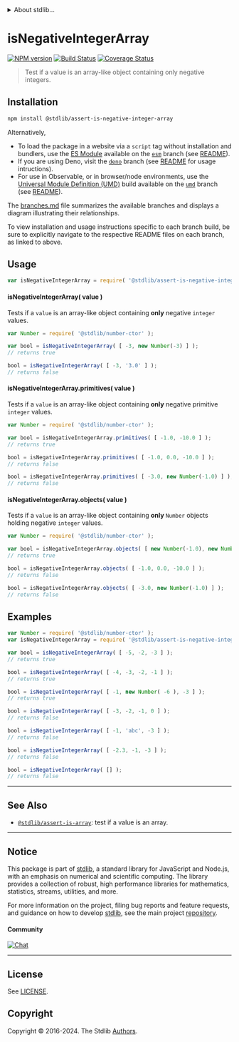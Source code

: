<!--

@license Apache-2.0

Copyright (c) 2018 The Stdlib Authors.

Licensed under the Apache License, Version 2.0 (the "License");
you may not use this file except in compliance with the License.
You may obtain a copy of the License at

   http://www.apache.org/licenses/LICENSE-2.0

Unless required by applicable law or agreed to in writing, software
distributed under the License is distributed on an "AS IS" BASIS,
WITHOUT WARRANTIES OR CONDITIONS OF ANY KIND, either express or implied.
See the License for the specific language governing permissions and
limitations under the License.

-->


<details>
  <summary>
    About stdlib...
  </summary>
  <p>We believe in a future in which the web is a preferred environment for numerical computation. To help realize this future, we've built stdlib. stdlib is a standard library, with an emphasis on numerical and scientific computation, written in JavaScript (and C) for execution in browsers and in Node.js.</p>
  <p>The library is fully decomposable, being architected in such a way that you can swap out and mix and match APIs and functionality to cater to your exact preferences and use cases.</p>
  <p>When you use stdlib, you can be absolutely certain that you are using the most thorough, rigorous, well-written, studied, documented, tested, measured, and high-quality code out there.</p>
  <p>To join us in bringing numerical computing to the web, get started by checking us out on <a href="https://github.com/stdlib-js/stdlib">GitHub</a>, and please consider <a href="https://opencollective.com/stdlib">financially supporting stdlib</a>. We greatly appreciate your continued support!</p>
</details>

# isNegativeIntegerArray

[![NPM version][npm-image]][npm-url] [![Build Status][test-image]][test-url] [![Coverage Status][coverage-image]][coverage-url] <!-- [![dependencies][dependencies-image]][dependencies-url] -->

> Test if a value is an array-like object containing only negative integers.

<section class="installation">

## Installation

```bash
npm install @stdlib/assert-is-negative-integer-array
```

Alternatively,

-   To load the package in a website via a `script` tag without installation and bundlers, use the [ES Module][es-module] available on the [`esm`][esm-url] branch (see [README][esm-readme]).
-   If you are using Deno, visit the [`deno`][deno-url] branch (see [README][deno-readme] for usage intructions).
-   For use in Observable, or in browser/node environments, use the [Universal Module Definition (UMD)][umd] build available on the [`umd`][umd-url] branch (see [README][umd-readme]).

The [branches.md][branches-url] file summarizes the available branches and displays a diagram illustrating their relationships.

To view installation and usage instructions specific to each branch build, be sure to explicitly navigate to the respective README files on each branch, as linked to above.

</section>

<section class="usage">

## Usage

```javascript
var isNegativeIntegerArray = require( '@stdlib/assert-is-negative-integer-array' );
```

#### isNegativeIntegerArray( value )

Tests if a `value` is an array-like object containing **only** negative `integer` values.

<!-- eslint-disable no-new-wrappers -->

```javascript
var Number = require( '@stdlib/number-ctor' );

var bool = isNegativeIntegerArray( [ -3, new Number(-3) ] );
// returns true

bool = isNegativeIntegerArray( [ -3, '3.0' ] );
// returns false
```

#### isNegativeIntegerArray.primitives( value )

Tests if a `value` is an array-like object containing **only** negative primitive `integer` values.

<!-- eslint-disable no-new-wrappers -->

```javascript
var Number = require( '@stdlib/number-ctor' );

var bool = isNegativeIntegerArray.primitives( [ -1.0, -10.0 ] );
// returns true

bool = isNegativeIntegerArray.primitives( [ -1.0, 0.0, -10.0 ] );
// returns false

bool = isNegativeIntegerArray.primitives( [ -3.0, new Number(-1.0) ] );
// returns false
```

#### isNegativeIntegerArray.objects( value )

Tests if a `value` is an array-like object containing **only** `Number` objects holding negative `integer` values.

<!-- eslint-disable no-new-wrappers, max-len -->

```javascript
var Number = require( '@stdlib/number-ctor' );

var bool = isNegativeIntegerArray.objects( [ new Number(-1.0), new Number(-10.0) ] );
// returns true

bool = isNegativeIntegerArray.objects( [ -1.0, 0.0, -10.0 ] );
// returns false

bool = isNegativeIntegerArray.objects( [ -3.0, new Number(-1.0) ] );
// returns false
```

</section>

<!-- /.usage -->

<section class="examples">

## Examples

<!-- eslint-disable no-new-wrappers -->

<!-- eslint no-undef: "error" -->

```javascript
var Number = require( '@stdlib/number-ctor' );
var isNegativeIntegerArray = require( '@stdlib/assert-is-negative-integer-array' );

var bool = isNegativeIntegerArray( [ -5, -2, -3 ] );
// returns true

bool = isNegativeIntegerArray( [ -4, -3, -2, -1 ] );
// returns true

bool = isNegativeIntegerArray( [ -1, new Number( -6 ), -3 ] );
// returns true

bool = isNegativeIntegerArray( [ -3, -2, -1, 0 ] );
// returns false

bool = isNegativeIntegerArray( [ -1, 'abc', -3 ] );
// returns false

bool = isNegativeIntegerArray( [ -2.3, -1, -3 ] );
// returns false

bool = isNegativeIntegerArray( [] );
// returns false
```

</section>

<!-- /.examples -->

<!-- Section for related `stdlib` packages. Do not manually edit this section, as it is automatically populated. -->

<section class="related">

* * *

## See Also

-   <span class="package-name">[`@stdlib/assert-is-array`][@stdlib/assert/is-array]</span><span class="delimiter">: </span><span class="description">test if a value is an array.</span>

</section>

<!-- /.related -->

<!-- Section for all links. Make sure to keep an empty line after the `section` element and another before the `/section` close. -->


<section class="main-repo" >

* * *

## Notice

This package is part of [stdlib][stdlib], a standard library for JavaScript and Node.js, with an emphasis on numerical and scientific computing. The library provides a collection of robust, high performance libraries for mathematics, statistics, streams, utilities, and more.

For more information on the project, filing bug reports and feature requests, and guidance on how to develop [stdlib][stdlib], see the main project [repository][stdlib].

#### Community

[![Chat][chat-image]][chat-url]

---

## License

See [LICENSE][stdlib-license].


## Copyright

Copyright &copy; 2016-2024. The Stdlib [Authors][stdlib-authors].

</section>

<!-- /.stdlib -->

<!-- Section for all links. Make sure to keep an empty line after the `section` element and another before the `/section` close. -->

<section class="links">

[npm-image]: http://img.shields.io/npm/v/@stdlib/assert-is-negative-integer-array.svg
[npm-url]: https://npmjs.org/package/@stdlib/assert-is-negative-integer-array

[test-image]: https://github.com/stdlib-js/assert-is-negative-integer-array/actions/workflows/test.yml/badge.svg?branch=v0.2.2
[test-url]: https://github.com/stdlib-js/assert-is-negative-integer-array/actions/workflows/test.yml?query=branch:v0.2.2

[coverage-image]: https://img.shields.io/codecov/c/github/stdlib-js/assert-is-negative-integer-array/main.svg
[coverage-url]: https://codecov.io/github/stdlib-js/assert-is-negative-integer-array?branch=main

<!--

[dependencies-image]: https://img.shields.io/david/stdlib-js/assert-is-negative-integer-array.svg
[dependencies-url]: https://david-dm.org/stdlib-js/assert-is-negative-integer-array/main

-->

[chat-image]: https://img.shields.io/gitter/room/stdlib-js/stdlib.svg
[chat-url]: https://app.gitter.im/#/room/#stdlib-js_stdlib:gitter.im

[stdlib]: https://github.com/stdlib-js/stdlib

[stdlib-authors]: https://github.com/stdlib-js/stdlib/graphs/contributors

[umd]: https://github.com/umdjs/umd
[es-module]: https://developer.mozilla.org/en-US/docs/Web/JavaScript/Guide/Modules

[deno-url]: https://github.com/stdlib-js/assert-is-negative-integer-array/tree/deno
[deno-readme]: https://github.com/stdlib-js/assert-is-negative-integer-array/blob/deno/README.md
[umd-url]: https://github.com/stdlib-js/assert-is-negative-integer-array/tree/umd
[umd-readme]: https://github.com/stdlib-js/assert-is-negative-integer-array/blob/umd/README.md
[esm-url]: https://github.com/stdlib-js/assert-is-negative-integer-array/tree/esm
[esm-readme]: https://github.com/stdlib-js/assert-is-negative-integer-array/blob/esm/README.md
[branches-url]: https://github.com/stdlib-js/assert-is-negative-integer-array/blob/main/branches.md

[stdlib-license]: https://raw.githubusercontent.com/stdlib-js/assert-is-negative-integer-array/main/LICENSE

<!-- <related-links> -->

[@stdlib/assert/is-array]: https://github.com/stdlib-js/assert-is-array

<!-- </related-links> -->

</section>

<!-- /.links -->
